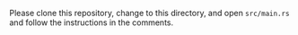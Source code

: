 Please clone this repository, change to this directory, and open `src/main.rs`
and follow the instructions in the comments.
